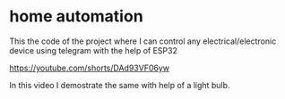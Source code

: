 # home automation

This the code of the project where I can control any electrical/electronic device using telegram with the help of ESP32

https://youtube.com/shorts/DAd93VF06yw 

In this video I demostrate the same with help of a light bulb.
